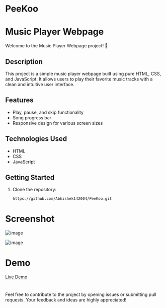 # PeeKoo
# Music Player Webpage

Welcome to the Music Player Webpage project! 🎵

## Description

This project is a simple music player webpage built using pure HTML, CSS, and JavaScript. It allows users to play their favorite music tracks with a clean and intuitive user interface.

## Features

- Play, pause, and skip functionality
- Song progress bar
- Responsive design for various screen sizes

## Technologies Used

- HTML
- CSS
- JavaScript

## Getting Started

1. Clone the repository:
   ```bash
   https://github.com/Abhishek142004/PeeKoo.git

<h1>Screenshot</h1>

![image](https://github.com/Abhishek142004/Canary/assets/156573359/c2a4974e-4a94-4c2a-99c0-22d688093ec4)

![image](https://github.com/Abhishek142004/Canary/assets/156573359/db306ea9-a9ab-426e-b03b-3db62e2090d4)

<h1>Demo</h1>
<a href="https://peekoo.000webhostapp.com/">Live Demo</a>

<h1></h1>
Feel free to contribute to the project by opening issues or submitting pull requests. Your feedback and ideas are highly appreciated!

